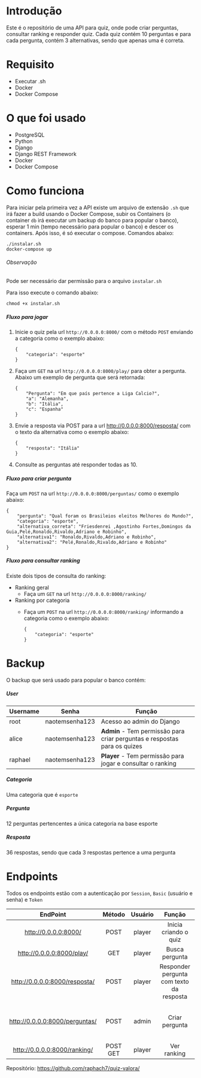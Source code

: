# Introdução

Este é o repositório de uma API para quiz, onde pode criar perguntas, consultar ranking e responder quiz. Cada quiz contém 10 perguntas e para cada pergunta, contém 3 alternativas, sendo que apenas uma é correta.

# Requisito

* Executar .sh
* Docker
* Docker Compose

# O que foi usado

* PostgreSQL
* Python
* Django
* Django REST Framework
* Docker
* Docker Compose

# Como funciona

Para iniciar pela primeira vez a API existe um arquivo de extensão `.sh`  que irá fazer a build usando o Docker Compose, subir os Containers (o container `db` irá executar um backup do banco para popular o banco), esperar 1 min (tempo necessário para popular o banco) e descer os containers. Após isso, é só executar o compose. Comandos abaixo:

```
./instalar.sh
docker-compose up
```

###### Observação

Pode ser necessário dar permissão para o arquivo `instalar.sh`

Para isso execute o comando abaixo:

```
chmod +x instalar.sh
```

##### Fluxo para jogar

1. Inicie o quiz pela url `http://0.0.0.0:8000/` com o método `POST` enviando a categoria como o exemplo abaixo:

   ```
   {
       "categoria": "esporte"
   }
   ```
2. Faça um `GET` na url `http://0.0.0.0:8000/play/` para obter a pergunta. Abaixo um exemplo de pergunta que será retornada:

   ```
   {
       "Pergunta": "Em que país pertence a Liga Calcio?",
       "a": "Alemanha",
       "b": "Itália",
       "c": "Espanha"
   }
   ```
3. Envie a resposta via POST para a url http://0.0.0.0:8000/resposta/ com o texto da alternativa como o exemplo abaixo:

   ```
   {
       "resposta": "Itália"
   }
   ```
4. Consulte as perguntas até responder todas as 10.

##### Fluxo para criar pergunta

Faça um `POST` na url `http://0.0.0.0:8000/perguntas/` como o exemplo abaixo:

```
{
	"pergunta": "Qual foram os Brasileios eleitos Melhores do Mundo?",
	"categoria": "esporte",
	"alternativa_correta": "Friesdenrei ,Agostinho Fortes,Domingos da Guia,Pelé,Ronaldo,Rivaldo,Adriano e Robinho",
	"alternativa1": "Ronaldo,Rivaldo,Adriano e Robinho",
	"alternativa2": "Pelé,Ronaldo,Rivaldo,Adriano e Robinho"
}
```

##### Fluxo para consultar ranking

Existe dois tipos de consulta do ranking:

* Ranking geral
  * Faça um `GET` na url `http://0.0.0.0:8000/ranking/`
* Ranking por categoria
  * Faça um `POST` na url `http://0.0.0.0:8000/ranking/` informando a categoria como o exemplo abaixo:

    ```
    {
        "categoria": "esporte"
    }
    ```

# Backup

O backup que será usado para popular o banco contém:

##### User

| Username | Senha          | Função                                                                         |
| -------- | -------------- | -------------------------------------------------------------------------------- |
| root     | naotemsenha123 | Acesso ao admin do Django                                                        |
| alice    | naotemsenha123 | **Admin** - Tem permissão para criar perguntas e respostas para os quizes |
| raphael  | naotemsenha123 | **Player** - Tem permissão para jogar e consultar o ranking               |

##### Categoria

Uma categoria que é `esporte`

##### Pergunta

12 perguntas pertencentes a única categoria na base esporte

##### Resposta

36 respostas, sendo que cada 3 respostas pertence a uma pergunta

# Endpoints

Todos os endpoints estão com a autenticação por `Session`, `Basic` (usuário e senha) e `Token`

|            EndPoint            |    Método    | Usuário |                   Função                   |                                      Parâmetro                                      |         Retorna         |
| :----------------------------: | :-----------: | :------: | :-------------------------------------------: | :----------------------------------------------------------------------------------: | :---------------------: |
|      http://0.0.0.0:8000/      |     POST     |  player  |             Inicia criando o quiz             |                                      categoria                                      |        Perguntas        |
|   http://0.0.0.0:8000/play/   |      GET      |  player  |                Busca pergunta                |                                     ------------                                     | Pergunta e alternativas |
| http://0.0.0.0:8000/resposta/ |     POST     |  player  | Responder pergunta<br />com texto da resposta |                                       resposta                                       |     Certo ou Errado     |
| http://0.0.0.0:8000/perguntas/ |     POST     |  admin  |                Criar pergunta                | pergunta<br />categoria<br />alternativa_correta<br />alternativa1<br />alternativa2 |         detail         |
|  http://0.0.0.0:8000/ranking/  | POST<br />GET |  player  |                  Ver ranking                  |                                   categoria (POST)                                   |         Ranking         |


Repositório: https://github.com/raphach7/quiz-valora/

